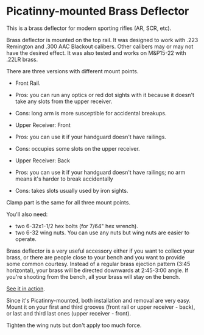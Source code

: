 # Picatinny-mounted Brass Deflector

This is a brass deflector for modern sporting rifles (AR, SCR, etc). 

Brass deflector is mounted on the top rail. It was designed to work with .223 Remington and .300 AAC Blackout calibers.
Other calibers may or may not have the desired effect. It was also tested and works on M&P15-22 with .22LR brass.

There are three versions with different mount points.

* Front Rail.
 * Pros: you can run any optics or red dot sights with it because it doesn't take any slots from the upper receiver.
 * Cons: long arm is more susceptible for accidental breakups. 

* Upper Receiver: Front
 * Pros: you can use it if your handguard doesn't have railings. 
 * Cons: occupies some slots on the upper receiver.

* Upper Receiver: Back
 * Pros: you can use it if your handguard doesn't have railings; no arm means it's harder to break accidentally 
 * Cons: takes slots usually used by iron sights. 

Clamp part is the same for all three mount points.

You'll also need:

* two 6-32x1-1/2 hex bolts (for 7/64" hex wrench).
* two 6-32 wing nuts. You can use any nuts but wing nuts are easier to operate. 

Brass deflector is a very useful accessory either if you want to collect your brass, or there are people close to your bench and you want to provide some common courtesy.
Instead of a regular brass ejection pattern (3:45 horizontal), your brass will be directed downwards at 2:45-3:00 angle.
If you're shooting from the bench, all your brass will stay on the bench.

[See it in action](https://youtu.be/ZAJAsnDafUA).

Since it's Picatinny-mounted, both installation and removal are very easy.
Mount it on your first and third grooves (front rail or upper receiver - back), or last and third last ones (upper receiver - front).

Tighten the wing nuts but don't apply too much force. 

